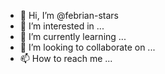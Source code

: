 - 👋 Hi, I’m @febrian-stars
- 👀 I’m interested in ...
- 🌱 I’m currently learning ...
- 💞️ I’m looking to collaborate on ...
- 📫 How to reach me ...

<!---
febrian-stars/febrian-stars is a ✨ special ✨ repository because its `README.md` (this file) appears on your GitHub profile.
You can click the Preview link to take a look at your changes.
--->
